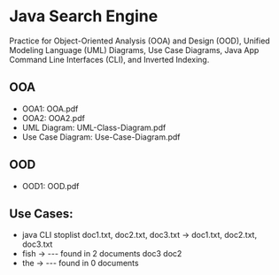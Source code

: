 # Java Search Engine

Practice for Object-Oriented Analysis (OOA) and Design (OOD), Unified Modeling Language (UML) Diagrams, Use Case Diagrams, Java App Command Line Interfaces (CLI), and Inverted Indexing.

## OOA

* OOA1: OOA.pdf
* OOA2: OOA2.pdf
* UML Diagram: UML-Class-Diagram.pdf
* Use Case Diagram: Use-Case-Diagram.pdf

## OOD

* OOD1: OOD.pdf

## Use Cases:

* java CLI stoplist doc1.txt, doc2.txt, doc3.txt -> doc1.txt, doc2.txt, doc3.txt
* fish -> --- found in 2 documents doc3 doc2
* the -> --- found in 0 documents
